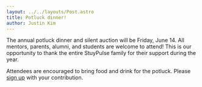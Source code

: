 ```yaml
---
layout: ../../layouts/Post.astro
title: Potluck dinner!
author: Justin Kim
---
```

The annual potluck dinner and silent auction will be Friday, June 14. All mentors, parents, alumni, and students are welcome to attend! This is our opportunity to thank the entire StuyPulse family for their support during the year.

Attendees are encouraged to bring food and drink for the potluck. Please [sign up](https://docs.google.com/spreadsheet/ccc?key=0AjxojUD7s9XrdGhBLS05R1MyRUFUSUpzazV6ZXVmSlE) with your contribution.

